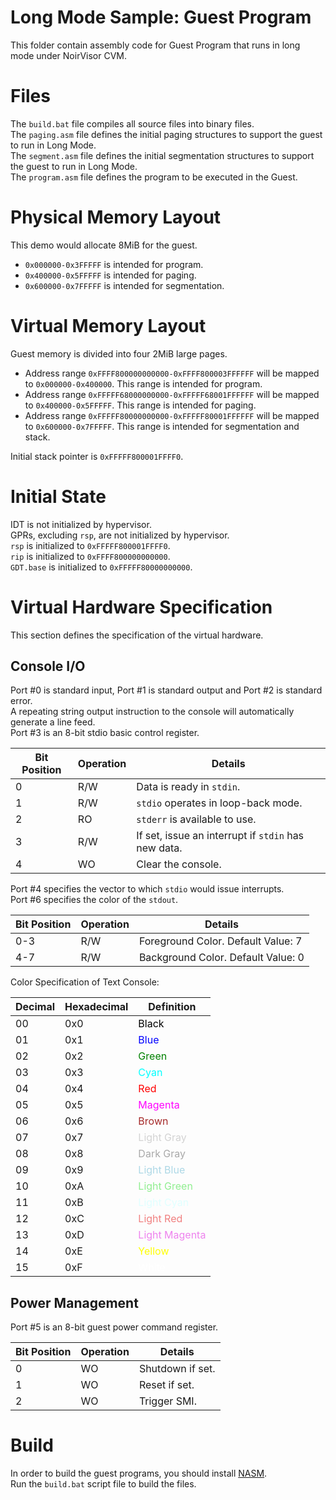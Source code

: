 # Long Mode Sample: Guest Program
This folder contain assembly code for Guest Program that runs in long mode under NoirVisor CVM.

# Files
The `build.bat` file compiles all source files into binary files. \
The `paging.asm` file defines the initial paging structures to support the guest to run in Long Mode. \
The `segment.asm` file defines the initial segmentation structures to support the guest to run in Long Mode. \
The `program.asm` file defines the program to be executed in the Guest.

# Physical Memory Layout
This demo would allocate 8MiB for the guest.
- `0x000000-0x3FFFFF` is intended for program.
- `0x400000-0x5FFFFF` is intended for paging.
- `0x600000-0x7FFFFF` is intended for segmentation.

# Virtual Memory Layout
Guest memory is divided into four 2MiB large pages. 
- Address range `0xFFFF800000000000-0xFFFF800003FFFFFF` will be mapped to `0x000000-0x400000`. This range is intended for program. 
- Address range `0xFFFFF68000000000-0xFFFFF68001FFFFFF` will be mapped to `0x400000-0x5FFFFF`. This range is intended for paging. 
- Address range `0xFFFFF80000000000-0xFFFFF80001FFFFFF` will be mapped to `0x600000-0x7FFFFF`. This range is intended for segmentation and stack. 

Initial stack pointer is `0xFFFFF800001FFFF0`.

# Initial State
IDT is not initialized by hypervisor. \
GPRs, excluding `rsp`, are not initialized by hypervisor. \
`rsp` is initialized to `0xFFFFF800001FFFF0`. \
`rip` is initialized to `0xFFFF800000000000`. \
`GDT.base` is initialized to `0xFFFFF80000000000`.

# Virtual Hardware Specification
This section defines the specification of the virtual hardware.

## Console I/O
Port #0 is standard input, Port #1 is standard output and Port #2 is standard error. \
A repeating string output instruction to the console will automatically generate a line feed. \
Port #3 is an 8-bit stdio basic control register.

| Bit Position | Operation | Details |
|---|---|---|
| 0 | R/W	| Data is ready in `stdin`. |
| 1 | R/W	| `stdio` operates in loop-back mode. |
| 2 | RO	| `stderr` is available to use. |
| 3 | R/W	| If set, issue an interrupt if `stdin` has new data. |
| 4 | WO    | Clear the console. |

Port #4 specifies the vector to which `stdio` would issue interrupts. \
Port #6 specifies the color of the `stdout`.

| Bit Position	| Operation	| Details	|
|---|---|---|
| 0-3	| R/W	| Foreground Color. Default Value: 7	|
| 4-7	| R/W	| Background Color. Default Value: 0	|

Color Specification of Text Console:

| Decimal	| Hexadecimal	| Definition	|
|---|---|---|
| 00	| 0x0	| <span style="color:black">Black</span> |
| 01	| 0x1	| <span style="color:blue">Blue</span>	|
| 02	| 0x2	| <span style="color:green">Green</span>	|
| 03	| 0x3	| <span style="color:cyan">Cyan</span>	|
| 04	| 0x4	| <span style="color:red">Red</span>	|
| 05	| 0x5	| <span style="color:magenta">Magenta</span>	|
| 06	| 0x6	| <span style="color:brown">Brown</span>	|
| 07	| 0x7	| <span style="color:lightgray">Light Gray</span>	|
| 08	| 0x8	| <span style="color:darkgray">Dark Gray</span>	|
| 09	| 0x9	| <span style="color:lightblue">Light Blue</span>	|
| 10	| 0xA	| <span style="color:lightgreen">Light Green</span>	|
| 11	| 0xB	| <span style="color:lightcyan">Light Cyan</span>	|
| 12	| 0xC	| <span style="color:lightcoral">Light Red</span>	|
| 13	| 0xD	| <span style="color:violet">Light Magenta</span>	|
| 14	| 0xE	| <span style="color:yellow">Yellow</span>	|
| 15	| 0xF	| <span style="color:white">White</span>	|

## Power Management
Port #5 is an 8-bit guest power command register.

| Bit Position | Operation | Details |
|---|---|---|
| 0	| WO	| Shutdown if set.	|
| 1	| WO	| Reset if set. |
| 2 | WO	| Trigger SMI. |

# Build
In order to build the guest programs, you should install [NASM](https://www.nasm.us/pub/nasm/releasebuilds/2.15.05/win64/). \
Run the `build.bat` script file to build the files.